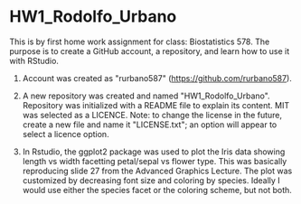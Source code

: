 # HW1_Rodolfo_Urbano
This is by first home work assignment for class: Biostatistics 578. The purpose is to create a GitHub account, a repository, and learn how to use it with RStudio.

1) Account was created as "rurbano587" (https://github.com/rurbano587).

2) A new repository was created and named "HW1_Rodolfo_Urbano". Repository was initialized with a README file to explain its content. MIT was selected as a LICENCE. Note: to change the license in the future, create a new file and name it "LICENSE.txt"; an option will appear to select a licence option.

3) In Rstudio, the ggplot2 package was used to plot the Iris data showing length vs width facetting petal/sepal vs flower type. This was basically reproducing slide 27 from the Advanced Graphics Lecture. The plot was customized by decreasing font size and coloring by species. Ideally I would use either the species facet or the coloring scheme, but not both.

